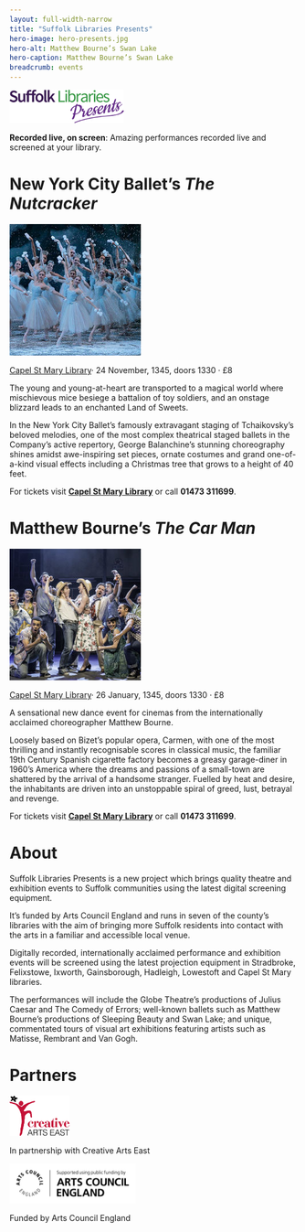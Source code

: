 ```yaml
---
layout: full-width-narrow
title: "Suffolk Libraries Presents"
hero-image: hero-presents.jpg
hero-alt: Matthew Bourne’s Swan Lake
hero-caption: Matthew Bourne’s Swan Lake
breadcrumb: events
---
```

<img src="/images/article/sl-presents-logo.jpg" class="center" />

<strong>Recorded live, on screen</strong>: Amazing performances recorded live and screened at your library.

# New York City Ballet’s <cite>The Nutcracker</cite>

<img src="/images/article/presents-the-nutcracker.jpg" class="br-100 {% include /c/img-float-left.html %}" alt="New York City Ballet’s The Nutcracker">

[Capel St Mary Library](/branches/capel-st-mary-library)· 24 November, 1345, doors 1330 · £8

The young and young-at-heart are transported to a magical world where mischievous mice besiege a battalion of toy soldiers, and an onstage blizzard leads to an enchanted Land of Sweets.

In the New York City Ballet’s famously extravagant staging of Tchaikovsky’s beloved melodies, one of the most complex theatrical staged ballets in the Company’s active repertory, George Balanchine’s stunning choreography shines amidst awe-inspiring set pieces, ornate costumes and grand one-of-a-kind visual effects including a Christmas tree that grows to a height of 40 feet.

For tickets visit <strong><a href="/branches/capel-st-mary-library">Capel St Mary Library</a></strong> or call <strong>01473 311699</strong>.

# Matthew Bourne’s <cite>The Car Man</cite>

<img src="/images/article/presents-the-car-man.jpg" class="br-100 {% include /c/img-float-left.html %}" alt="Matthew Bourne’s The Car Man">

[Capel St Mary Library](/branches/capel-st-mary-library)· 26 January, 1345, doors 1330 · £8

A sensational new dance event for cinemas from the internationally acclaimed choreographer Matthew Bourne.

Loosely based on Bizet’s popular opera, Carmen, with one of the most thrilling and instantly recognisable scores in classical music, the familiar 19th Century Spanish cigarette factory becomes a greasy garage-diner in 1960’s America where the dreams and passions of a small-town are shattered by the arrival of a handsome stranger. Fuelled by heat and desire, the inhabitants are driven into an unstoppable spiral of greed, lust, betrayal and revenge.

For tickets visit <strong><a href="/branches/capel-st-mary-library">Capel St Mary Library</a></strong> or call <strong>01473 311699</strong>.

# About

Suffolk Libraries Presents is a new project which brings quality theatre and exhibition events to Suffolk communities using the latest digital screening equipment.

It’s funded by Arts Council England and runs in seven of the county’s libraries with the aim of bringing more Suffolk residents into contact with the arts in a familiar and accessible local venue.

Digitally recorded, internationally acclaimed performance and exhibition events will be screened using the latest projection equipment in Stradbroke, Felixstowe, Ixworth, Gainsborough, Hadleigh, Lowestoft and Capel St Mary libraries.

The performances will include the Globe Theatre’s productions of Julius Caesar and The Comedy of Errors; well-known ballets such as Matthew Bourne’s productions of Sleeping Beauty and Swan Lake; and unique, commentated tours of visual art exhibitions featuring artists such as Matisse, Rembrant and Van Gogh.

# Partners

<a href="http://www.creativeartseast.co.uk/"><img src="/images/article/creative-arts-east-logo.jpg" class="{% include /c/img-float-left.html %}" alt="Creative Arts East logo"></a>

<p class="cf">In partnership with Creative Arts East</p>

<a href="http://www.artscouncil.org.uk/"><img src="/images/article/arts-council-england-logo.jpg" class="{% include /c/img-float-left.html %}" alt="Arts Council England logo"></a>

<p class="cf">Funded by Arts Council England</p>
